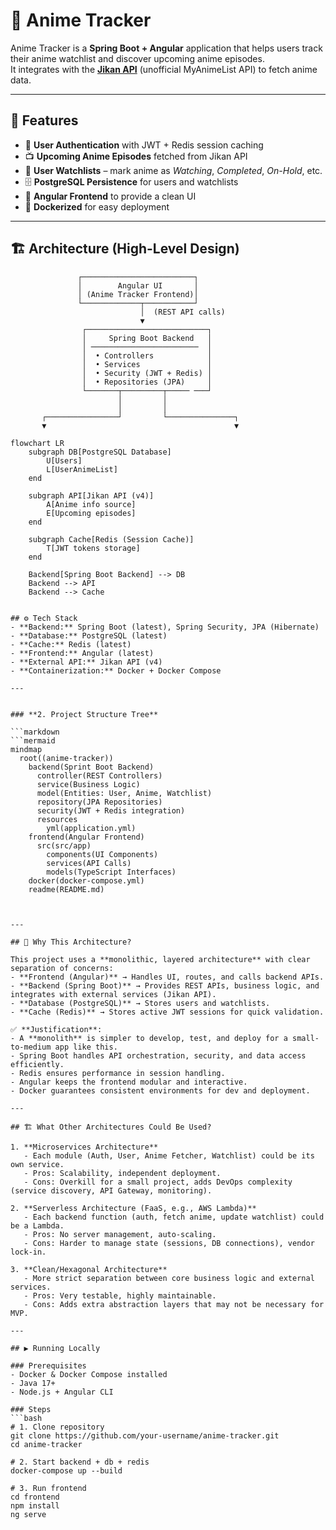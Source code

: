 # 🎥 Anime Tracker

Anime Tracker is a **Spring Boot + Angular** application that helps users track their anime watchlist and discover upcoming anime episodes.  
It integrates with the **[Jikan API](https://docs.api.jikan.moe/)** (unofficial MyAnimeList API) to fetch anime data.

---

## 🚀 Features
- 🔐 **User Authentication** with JWT + Redis session caching  
- 📺 **Upcoming Anime Episodes** fetched from Jikan API  
- 📂 **User Watchlists** – mark anime as *Watching*, *Completed*, *On-Hold*, etc.  
- 🗄 **PostgreSQL Persistence** for users and watchlists  
- 🎨 **Angular Frontend** to provide a clean UI  
- 🐳 **Dockerized** for easy deployment  

---

## 🏗 Architecture (High-Level Design)

                   ┌─────────────────────────┐
                   │        Angular UI       │
                   │ (Anime Tracker Frontend)│
                   └─────────────┬───────────┘
                                 │  (REST API calls)
                                 ▼
                    ┌───────────────────────────┐
                    │     Spring Boot Backend   │
                    │ ────────────────────────  │
                    │  • Controllers            │
                    │  • Services               │
                    │  • Security (JWT + Redis) │
                    │  • Repositories (JPA)     │
                    └───────┬─────────┬───── ───┘
                            │         │
                            │         │
           ┌────────────────┘         └───────────────┐
           ▼                                          ▼
```mermaid
flowchart LR
    subgraph DB[PostgreSQL Database]
        U[Users]
        L[UserAnimeList]
    end

    subgraph API[Jikan API (v4)]
        A[Anime info source]
        E[Upcoming episodes]
    end

    subgraph Cache[Redis (Session Cache)]
        T[JWT tokens storage]
    end

    Backend[Spring Boot Backend] --> DB
    Backend --> API
    Backend --> Cache


## ⚙️ Tech Stack
- **Backend:** Spring Boot (latest), Spring Security, JPA (Hibernate)  
- **Database:** PostgreSQL (latest)  
- **Cache:** Redis (latest)  
- **Frontend:** Angular (latest)  
- **External API:** Jikan API (v4)  
- **Containerization:** Docker + Docker Compose  

---


### **2. Project Structure Tree**

```markdown
```mermaid
mindmap
  root((anime-tracker))
    backend(Sprint Boot Backend)
      controller(REST Controllers)
      service(Business Logic)
      model(Entities: User, Anime, Watchlist)
      repository(JPA Repositories)
      security(JWT + Redis integration)
      resources
        yml(application.yml)
    frontend(Angular Frontend)
      src(src/app)
        components(UI Components)
        services(API Calls)
        models(TypeScript Interfaces)
    docker(docker-compose.yml)
    readme(README.md)



---

## 📌 Why This Architecture?

This project uses a **monolithic, layered architecture** with clear separation of concerns:
- **Frontend (Angular)** → Handles UI, routes, and calls backend APIs.  
- **Backend (Spring Boot)** → Provides REST APIs, business logic, and integrates with external services (Jikan API).  
- **Database (PostgreSQL)** → Stores users and watchlists.  
- **Cache (Redis)** → Stores active JWT sessions for quick validation.  

✅ **Justification**:  
- A **monolith** is simpler to develop, test, and deploy for a small-to-medium app like this.  
- Spring Boot handles API orchestration, security, and data access efficiently.  
- Redis ensures performance in session handling.  
- Angular keeps the frontend modular and interactive.  
- Docker guarantees consistent environments for dev and deployment.  

---

## 🏗 What Other Architectures Could Be Used?

1. **Microservices Architecture**  
   - Each module (Auth, User, Anime Fetcher, Watchlist) could be its own service.  
   - Pros: Scalability, independent deployment.  
   - Cons: Overkill for a small project, adds DevOps complexity (service discovery, API Gateway, monitoring).  

2. **Serverless Architecture (FaaS, e.g., AWS Lambda)**  
   - Each backend function (auth, fetch anime, update watchlist) could be a Lambda.  
   - Pros: No server management, auto-scaling.  
   - Cons: Harder to manage state (sessions, DB connections), vendor lock-in.  

3. **Clean/Hexagonal Architecture**  
   - More strict separation between core business logic and external services.  
   - Pros: Very testable, highly maintainable.  
   - Cons: Adds extra abstraction layers that may not be necessary for MVP.  

---

## ▶️ Running Locally

### Prerequisites
- Docker & Docker Compose installed  
- Java 17+  
- Node.js + Angular CLI  

### Steps
```bash
# 1. Clone repository
git clone https://github.com/your-username/anime-tracker.git
cd anime-tracker

# 2. Start backend + db + redis
docker-compose up --build

# 3. Run frontend
cd frontend
npm install
ng serve


